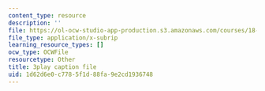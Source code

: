```yaml
---
content_type: resource
description: ''
file: https://ol-ocw-studio-app-production.s3.amazonaws.com/courses/18-01sc-single-variable-calculus-fall-2010/1d62d6e0c7785f1d88fa9e2cd1936748_BGE3wb7H2PA.vtt
file_type: application/x-subrip
learning_resource_types: []
ocw_type: OCWFile
resourcetype: Other
title: 3play caption file
uid: 1d62d6e0-c778-5f1d-88fa-9e2cd1936748
---
```

